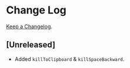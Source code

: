 # Change Log

[Keep a Changelog](http://keepachangelog.com/).

## [Unreleased]

- Added `killToClipboard` & `killSpaceBackward`.
